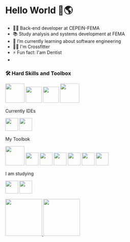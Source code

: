 
# Hello World 🦕🌎


- 👩‍💻 Back-end developer at CEPEIN-FEMA
- 📚 Study analysis and systems development at FEMA
- 🌱 I’m currently learning about software engineering
- 🏋️‍♀️ I'm Crossfitter
- ⚡ Fun fact: I'am Dentist
- 


### 🛠️ Hard Skills and Toolbox

<img src="https://cdn.jsdelivr.net/gh/devicons/devicon@latest/icons/java/java-original.svg" width="60" height="60" /> <img                                                                        src="https://cdn.jsdelivr.net/gh/devicons/devicon@latest/icons/spring/spring-original.svg" width="50" height="50"/> <img 
src="https://cdn.jsdelivr.net/gh/devicons/devicon@latest/icons/junit/junit-original.svg" width="50" height="50" /> <img
src="https://cdn.jsdelivr.net/gh/devicons/devicon@latest/icons/angular/angular-original.svg" width="60" height="60"/> 

Currently IDEs

<img src="https://cdn.jsdelivr.net/gh/devicons/devicon@latest/icons/intellij/intellij-original.svg" width="40" height="40" /> <img
src="https://cdn.jsdelivr.net/gh/devicons/devicon@latest/icons/vscode/vscode-original.svg" width="40" height="40" />


My Toolbok

<img src="https://cdn.jsdelivr.net/gh/devicons/devicon@latest/icons/docker/docker-original.svg" width="60" height="60" /> <img
src="https://cdn.jsdelivr.net/gh/devicons/devicon@latest/icons/rabbitmq/rabbitmq-original.svg" width="40" height="40" /> <img
src="https://cdn.jsdelivr.net/gh/devicons/devicon@latest/icons/git/git-original.svg" width="40" height="40" /> <img
src="https://cdn.jsdelivr.net/gh/devicons/devicon@latest/icons/postman/postman-original.svg" width="40" height="40" /> <img
src="https://cdn.jsdelivr.net/gh/devicons/devicon@latest/icons/podman/podman-original.svg" width="40" height="40"/> <img
src="https://cdn.jsdelivr.net/gh/devicons/devicon@latest/icons/postgresql/postgresql-original.svg" width="40" height="40"/> <img
src="https://cdn.jsdelivr.net/gh/devicons/devicon@latest/icons/mysql/mysql-original-wordmark.svg" width="40" height="40" />

I am studying

<img src="https://cdn.jsdelivr.net/gh/devicons/devicon@latest/icons/nginx/nginx-original.svg" width="40" height="40" /> <img
src="https://cdn.jsdelivr.net/gh/devicons/devicon@latest/icons/kubernetes/kubernetes-original.svg" width="40" height="40" /> 


<div>
<a href="https://github.com/VitoriaAlvim7">
<img loading="lazy" height="115em" src="https://github-readme-stats.vercel.app/api/top-langs/?username=Gvcunhadev&layout=compact&langs_count=7&theme=dark"/> <img loading="lazy" height="115em" src="https://github-readme-stats.vercel.app/api?username=Gvcunhadev&show_icons=true&theme=dark&include_all_commits=true&count_private=true"/>
</div>


